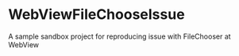 # WebViewFileChooseIssue
A sample sandbox project for reproducing issue with FileChooser at WebView
